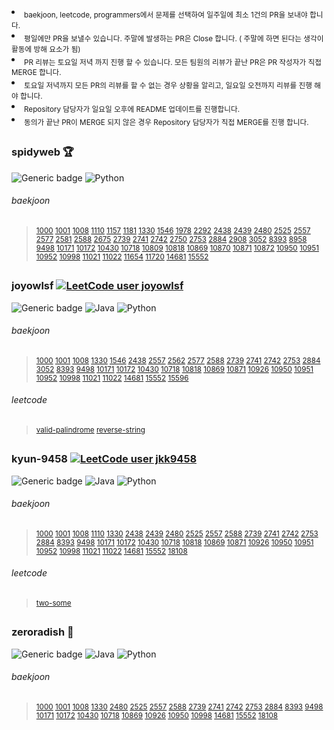 
<li><sub>baekjoon, leetcode, programmers에서 문제를 선택하여 일주일에 최소 1건의 PR을 보내야 합니다.</sub>
<li><sub>평일에만 PR을 보낼수 있습니다. 주말에 발생하는 PR은 Close 합니다. ( 주말에 하면 된다는 생각이 활동에 방해 요소가 됨)</sub>
<li><sub>PR 리뷰는 토요일 저녁 까지 진행 할 수 있습니다. 모든 팀원의 리뷰가 끝난 PR은 PR 작성자가 직접 MERGE 합니다.</sub>
<li><sub>토요일 저녁까지 모든 PR의 리뷰를 할 수 없는 경우 상황을 알리고, 일요일 오전까지 리뷰를 진행 해야 합니다.</sub>
<li><sub>Repository 담당자가 일요일 오후에 README 업데이트를 진행합니다. </sub>
<li><sub>동의가 끝난 PR이 MERGE 되지 않은 경우 Repository 담당자가 직접 MERGE를 진행 합니다.</sub>

  
  ##
  
  
  

### spidyweb :trophy:
![Generic badge](https://img.shields.io/badge/completed-50-brightgreen.svg?style=flat)
![Python](https://img.shields.io/badge/python-50-3670A0?style=flat&logo=python&logoColor=ffdd54)

###### baekjoon 

> <sub>[1000](https://www.acmicpc.net/problem/1000)
[1001](https://www.acmicpc.net/problem/1001)
[1008](https://www.acmicpc.net/problem/1008)
[1110](https://www.acmicpc.net/problem/1110)
[1157](https://www.acmicpc.net/problem/1157)
[1181](https://www.acmicpc.net/problem/1181)
[1330](https://www.acmicpc.net/problem/1330)
[1546](https://www.acmicpc.net/problem/1546)
[1978](https://www.acmicpc.net/problem/1978)
[2292](https://www.acmicpc.net/problem/2292)
[2438](https://www.acmicpc.net/problem/2438)
[2439](https://www.acmicpc.net/problem/2439)
[2480](https://www.acmicpc.net/problem/2480)
[2525](https://www.acmicpc.net/problem/2525)
[2557](https://www.acmicpc.net/problem/2557)
[2577](https://www.acmicpc.net/problem/2577)
[2581](https://www.acmicpc.net/problem/2581)
[2588](https://www.acmicpc.net/problem/2588)
[2675](https://www.acmicpc.net/problem/2675)
[2739](https://www.acmicpc.net/problem/2739)
[2741](https://www.acmicpc.net/problem/2741)
[2742](https://www.acmicpc.net/problem/2742)
[2750](https://www.acmicpc.net/problem/2750)
[2753](https://www.acmicpc.net/problem/2753)
[2884](https://www.acmicpc.net/problem/2884)
[2908](https://www.acmicpc.net/problem/2908)
[3052](https://www.acmicpc.net/problem/3052)
[8393](https://www.acmicpc.net/problem/8393)
[8958](https://www.acmicpc.net/problem/8958)
[9498](https://www.acmicpc.net/problem/9498)
[10171](https://www.acmicpc.net/problem/10171)
[10172](https://www.acmicpc.net/problem/10172)
[10430](https://www.acmicpc.net/problem/10430)
[10718](https://www.acmicpc.net/problem/10718)
[10809](https://www.acmicpc.net/problem/10809)
[10818](https://www.acmicpc.net/problem/10818)
[10869](https://www.acmicpc.net/problem/10869)
[10870](https://www.acmicpc.net/problem/10870)
[10871](https://www.acmicpc.net/problem/10871)
[10872](https://www.acmicpc.net/problem/10872)
[10950](https://www.acmicpc.net/problem/10950)
[10951](https://www.acmicpc.net/problem/10951)
[10952](https://www.acmicpc.net/problem/10952)
[10998](https://www.acmicpc.net/problem/10998)
[11021](https://www.acmicpc.net/problem/11021)
[11022](https://www.acmicpc.net/problem/11022)
[11654](https://www.acmicpc.net/problem/11654)
[11720](https://www.acmicpc.net/problem/11720)
[14681](https://www.acmicpc.net/problem/14681)
[15552](https://www.acmicpc.net/problem/15552)

##


### joyowlsf [![LeetCode user joyowlsf](https://img.shields.io/badge/dynamic/json?style=social&labelColor=black&color=%23ffa116&label=Ranking&query=ranking&url=https%3A%2F%2Fleetcode-badge.vercel.app%2Fapi%2Fusers%2Fjoyowlsf&logo=leetcode&logoColor=yellow)](https://leetcode.com/joyowlsf/)
![Generic badge](https://img.shields.io/badge/completed-37-brightgreen.svg?style=flat)
![Java](https://img.shields.io/badge/java-16-%23ED8B00.svg?style=flat&logo=java&logoColor=white)
![Python](https://img.shields.io/badge/python-21-3670A0?style=flat&logo=python&logoColor=ffdd54)

###### baekjoon  

> <sub>[1000](https://www.acmicpc.net/problem/1000)
[1001](https://www.acmicpc.net/problem/1001)
[1008](https://www.acmicpc.net/problem/1008)
[1330](https://www.acmicpc.net/problem/1330)
[1546](https://www.acmicpc.net/problem/1546)
[2438](https://www.acmicpc.net/problem/2438)
[2557](https://www.acmicpc.net/problem/2557)
[2562](https://www.acmicpc.net/problem/2562)
[2577](https://www.acmicpc.net/problem/2577)
[2588](https://www.acmicpc.net/problem/2588)
[2739](https://www.acmicpc.net/problem/2739)
[2741](https://www.acmicpc.net/problem/2741)
[2742](https://www.acmicpc.net/problem/2742)
[2753](https://www.acmicpc.net/problem/2753)
[2884](https://www.acmicpc.net/problem/2884)
[3052](https://www.acmicpc.net/problem/3052)
[8393](https://www.acmicpc.net/problem/8393)
[9498](https://www.acmicpc.net/problem/9498)
[10171](https://www.acmicpc.net/problem/10171)
[10172](https://www.acmicpc.net/problem/10172)
[10430](https://www.acmicpc.net/problem/10430)
[10718](https://www.acmicpc.net/problem/10718)
[10818](https://www.acmicpc.net/problem/10818)
[10869](https://www.acmicpc.net/problem/10869)
[10871](https://www.acmicpc.net/problem/10871)
[10926](https://www.acmicpc.net/problem/10926)
[10950](https://www.acmicpc.net/problem/10950)
[10951](https://www.acmicpc.net/problem/10951)
[10952](https://www.acmicpc.net/problem/10952)
[10998](https://www.acmicpc.net/problem/10998)
[11021](https://www.acmicpc.net/problem/11021)
[11022](https://www.acmicpc.net/problem/11022)
[14681](https://www.acmicpc.net/problem/14681)
[15552](https://www.acmicpc.net/problem/15552)
[15596](https://www.acmicpc.net/problem/15596)
  
  ###### leetcode 
> <sub>[valid-palindrome](https://leetcode.com/problems/valid-palindrome/)
[reverse-string](https://leetcode.com/problems/reverse-string/)

##

### kyun-9458 [![LeetCode user jkk9458](https://img.shields.io/badge/dynamic/json?style=social&labelColor=black&color=%23ffa116&label=Ranking&query=ranking&url=https%3A%2F%2Fleetcode-badge.vercel.app%2Fapi%2Fusers%2Fjkk9458&logo=leetcode&logoColor=yellow)](https://leetcode.com/jkk9458/)
![Generic badge](https://img.shields.io/badge/completed-36-brightgreen.svg?style=flat)
![Java](https://img.shields.io/badge/java-35-%23ED8B00.svg?style=flat&logo=java&logoColor=white)
![Python](https://img.shields.io/badge/python-1-3670A0?style=flat&logo=python&logoColor=ffdd54)

  
###### baekjoon  

> <sub>[1000](https://www.acmicpc.net/problem/1000)
[1001](https://www.acmicpc.net/problem/1001)
[1008](https://www.acmicpc.net/problem/1008)
[1110](https://www.acmicpc.net/problem/1110)
[1330](https://www.acmicpc.net/problem/1330)
[2438](https://www.acmicpc.net/problem/2438)
[2439](https://www.acmicpc.net/problem/2439)
[2480](https://www.acmicpc.net/problem/2480)
[2525](https://www.acmicpc.net/problem/2525)
[2557](https://www.acmicpc.net/problem/2557)
[2588](https://www.acmicpc.net/problem/2588)
[2739](https://www.acmicpc.net/problem/2739)
[2741](https://www.acmicpc.net/problem/2741)
[2742](https://www.acmicpc.net/problem/2742)
[2753](https://www.acmicpc.net/problem/2753)
[2884](https://www.acmicpc.net/problem/2884)
[8393](https://www.acmicpc.net/problem/8393)
[9498](https://www.acmicpc.net/problem/9498)
[10171](https://www.acmicpc.net/problem/10171)
[10172](https://www.acmicpc.net/problem/10172)
[10430](https://www.acmicpc.net/problem/10430)
[10718](https://www.acmicpc.net/problem/10718)
[10818](https://www.acmicpc.net/problem/10818)
[10869](https://www.acmicpc.net/problem/10869)
[10871](https://www.acmicpc.net/problem/10871)
[10926](https://www.acmicpc.net/problem/10926)
[10950](https://www.acmicpc.net/problem/10950)
[10951](https://www.acmicpc.net/problem/10951)
[10952](https://www.acmicpc.net/problem/10952)
[10998](https://www.acmicpc.net/problem/10998)
[11021](https://www.acmicpc.net/problem/11021)
[11022](https://www.acmicpc.net/problem/11022)
[14681](https://www.acmicpc.net/problem/14681)
[15552](https://www.acmicpc.net/problem/15552)
[18108](https://www.acmicpc.net/problem/18108)
###### leetcode 
> <sub>[two-some](https://leetcode.com/problems/two-sum/)
  
  
##

### zeroradish   :turtle:

![Generic badge](https://img.shields.io/badge/completed-26-brightgreen.svg?style=flat)
![Java](https://img.shields.io/badge/java-23-%23ED8B00.svg?style=flat&logo=java&logoColor=white)
![Python](https://img.shields.io/badge/python-3-3670A0?style=flat&logo=python&logoColor=ffdd54)

###### baekjoon  

> <sub>[1000](https://www.acmicpc.net/problem/1000)
[1001](https://www.acmicpc.net/problem/1001)
[1008](https://www.acmicpc.net/problem/1008)
[1330](https://www.acmicpc.net/problem/1330)
[2480](https://www.acmicpc.net/problem/2480)
[2525](https://www.acmicpc.net/problem/2525)
[2557](https://www.acmicpc.net/problem/2557)
[2588](https://www.acmicpc.net/problem/2588)
[2739](https://www.acmicpc.net/problem/2739)
[2741](https://www.acmicpc.net/problem/2741)
[2742](https://www.acmicpc.net/problem/2742)
[2753](https://www.acmicpc.net/problem/2753)
[2884](https://www.acmicpc.net/problem/2884)
[8393](https://www.acmicpc.net/problem/8393)
[9498](https://www.acmicpc.net/problem/9498)
[10171](https://www.acmicpc.net/problem/10171)
[10172](https://www.acmicpc.net/problem/10172)
[10430](https://www.acmicpc.net/problem/10430)
[10718](https://www.acmicpc.net/problem/10718)
[10869](https://www.acmicpc.net/problem/10869)
[10926](https://www.acmicpc.net/problem/10926)
[10950](https://www.acmicpc.net/problem/10950)
[10998](https://www.acmicpc.net/problem/10998)
[14681](https://www.acmicpc.net/problem/14681)
[15552](https://www.acmicpc.net/problem/15552)
[18108](https://www.acmicpc.net/problem/18108)


